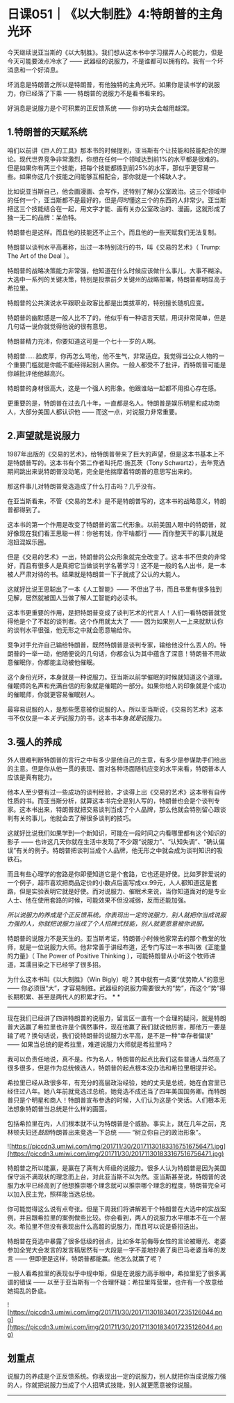 # 日课051｜《以大制胜》4:特朗普的主角光环

今天继续说亚当斯的《以大制胜》。我们想从这本书中学习摆弄人心的能力，但是今天可能要泼点冷水了 —— 武器级的说服力，不是谁都可以拥有的。我有一个坏消息和一个好消息。

坏消息是特朗普之所以是特朗普，有他独特的主角光环。如果你是读书学的说服力，你已经落了下乘 —— 特朗普的说服力不是看书看来的。

好消息是说服力是个可积累的正反馈系统 —— 你的功夫会越用越深。 

## 1.特朗普的天赋系统

咱们以前讲《巨人的工具》那本书的时候提到，亚当斯有个让技能和技能配合的理论。现代世界竞争非常激烈，你想在任何一个领域达到前1%的水平都是很难的。但是如果你有两三个技能，把每个技能都练到前25%的水平，那似乎更容易一些。如果你这几个技能之间能够互相配合，那你就是一个稀缺人才。

比如说亚当斯自己，他会画漫画、会写作，还特别了解办公室政治。这三个领域中的任何一个，亚当斯都不是最好的，但是*同时*懂这三个的东西的人非常少。亚当斯把这三个技能结合在一起，用文字才能、画有关办公室政治的、漫画，这就形成了独一无二的品牌：呆伯特。

特朗普也是这样。而且他的技能还不止三个。而且他的一些天赋我们无法复制。

特朗普以谈判水平高著称，出过一本特别流行的书，叫《交易的艺术》（ Trump: The Art of the Deal ）。

特朗普的战略决策能力非常强，他知道在什么时候应该做什么事儿，大事不糊涂。大选中一系列的关键决策，特别是投票前夕关键州的战略部署，特朗普都明显高于希拉里。

特朗普的公共演说水平跟职业政客比都是出类拔萃的，特别擅长随机应变。

特朗普的幽默感是一般人比不了的，他似乎有一种语言天赋，用词非常简单，但是几句话一说你就觉得他说的很有意思。

特朗普精力充沛，你要知道这可是一个七十一岁的人啊。

特朗普……脸皮厚，你再怎么骂他，他不生气，非常适应。我觉得当公众人物的一个重要门槛就是你能不能经得起别人黑你。一般人都受不了批评，而特朗普可能是你越批评他他越高兴。

特朗普的身材很高大，这是一个强人的形象。他跟谁站一起都不用担心存在感。

更重要的是，特朗普在过去几十年，一直都是名人。特朗普是娱乐明星和成功商人，大部分美国人都认识他 —— 而这一点，对说服力非常重要。 

## 2.声望就是说服力

1987年出版的《交易的艺术》，给特朗普带来了巨大的声望，但是这本书基本上不是特朗普写的。这本书有个第二作者叫托尼·施瓦茨（Tony Schwartz），去年竞选期间跳出来说特朗普没动笔，完全是他揣摩着特朗普的意思写出来的。

那这件事儿对特朗普竞选造成了什么打击吗？几乎没有。

在亚当斯看来，不管《交易的艺术》是不是特朗普写的，这本书的战略意义，特朗普都得到了。

这本书的第一个作用是改变了特朗普的富二代形象。以前美国人眼中的特朗普，就好像现在我们看王思聪一样：你爸有钱，你干啥都行 —— 而你整天干的事儿就是泡妞混娱乐圈。

但是《交易的艺术》一出，特朗普的公众形象就完全改变了。这本书不但卖的非常好，而且有很多人是真把它当做谈判学名著学习！这不是一般的名人出书，是一本被人严肃对待的书。结果就是特朗普一下子就成了公认的大能人。

这就好比说王思聪出了一本《人工智能》—— 不但出了书，而且书里有很多独到见解，居然就被国人当做了解人工智能的必读书。

这本书更重要的作用，是把特朗普变成了谈判艺术的代言人！人们一看特朗普就觉得他是个了不起的谈判者。这个作用就太大了 —— 因为如果别人一上来就默认你的谈判水平很强，他无形之中就会愿意输给你。

竞争对手允许自己输给特朗普，既然特朗普是谈判专家，输给他没什么丢人的。特朗普的一举一动，他随便说的几句话，你都会认为其中蕴含了深意！特朗普不用故意催眠你，你都能主动被他催眠。

这个身份光环，本身就是一种说服力。亚当斯以前学催眠的时候就知道这个道理。催眠师的名声和充满自信的形象就是催眠的一部分。如果你给人的印象就是个成功的催眠师，你就更容易催眠别人。

最容易说服的人，是那些愿意被你说服的人。所以亚当斯说，《交易的艺术》这本书不仅仅是一本*关于*说服力的书，这本书本身*就是*说服力。 

## 3.强人的养成

外人很难判断特朗普的言行之中有多少是他自己的主意，有多少是参谋助手们给出的主意。但是你从他一贯的表现、面对各种场面随机应变的水平来看，特朗普本人应该是真有能力。

他本人至少要有过一些成功的谈判经验，才谈得上出《交易的艺术》这本带有自传性质的书。而亚当斯分析，就算这本书完全是别人写的，特朗普也会是个谈判专家。这本书出来，特朗普就把交易谈判当成了个人品牌，那么他就会特别留心跟谈判有关的事儿，他就会去了解很多谈判的技巧。

这就好比说我们如果学到一个新知识，可能在一段时间之内看哪里都有这个知识的影子 —— 也许这几天你就在生活中发现了不少跟“说服力”、“认知失调”、“确认偏误”有关的例子。特朗普把谈判当成个人品牌，他无形之中就会成为谈判知识的吸铁石。

而且有些心理学的套路是你即便知道它是个套路，它也还是好使。比如罗胖爱说的一个例子，超市喜欢把商品定价的小数点后面写成xx.99元，人人都知道这是套路，但是实验表明它就是好使。而对说服力、催眠术来说，当你知道面对的是专业人士、他在使用套路的时候，可能效果不但没减弱，反而还能加强。

 *所以说服力的养成是个正反馈系统。你表现出一定的说服力，别人就把你当成说服力强的人，你就把说服力当成了个人招牌式技能，别人就更愿意被你说服。*

特朗普的说服力不是天生的。亚当斯考证，特朗普小时候他家常去的那个教堂的牧师，就是一位说服力大师。他非常善于讲经布道，还专门写过一本书叫做《正能量的力量》（ The Power of Positive Thinking ），可能特朗普从小听这个牧师讲道，耳濡目染之下已经学了很多招。

为什么这本书叫《以大制胜》（Win Bigly）呢？其中就有一点要“仗势欺人”的意思 —— 你必须很“大”，才容易制胜。武器级的说服力需要很大的“势”，而这个“势”得长期积累、甚至是两代人的积累才行。 * *

 *******

现在我们已经讲了四讲特朗普的说服力，留言区一直有一个合理的疑问，就是特朗普大选赢了希拉里也许是个偶然事件，现在他赢了我们就说他厉害，那他万一要是输了呢？换句话说，我们说特朗普的说服力水平高，是不是一种“幸存者偏误” —— 如果当总统的是希拉里，难道说服力大师就是希拉里吗？

我可以负责任地说，真不是。作为名人，特朗普的起点比我们这些普通人当然高了很多很多，但是作为总统候选人，特朗普的起点根本没办法和希拉里相提并论。

希拉里已经从政很多年，有充分的高层政治经验，她的丈夫是总统，她在白宫里已经住过八年。她八年前就竞选过总统，她竞选不成还当了四年美国国务卿。而特朗普只是个明星和商人！特朗普宣布参选的时候，人们认为这是个笑话。人们根本无法想象特朗普当总统是什么样的画面。

包括希拉里在内，人们根本就不认为特朗普是个威胁。事实上，就在几年之前，克林顿夫妇还*鼓励*特朗普出来竞选一下总统 —— “树立你自己的政治形象”。 

![https://piccdn3.umiwi.com/img/201711/30/201711301833167516756471.jpg](https://piccdn3.umiwi.com/img/201711/30/201711301833167516756471.jpg)

特朗普之所以能赢，是赢在了真有大师级的说服力。很多人认为特朗普是因为美国保守派不满现状的理念而上台，对此亚当斯不以为然。亚当斯甚至说，特朗普的说服力水平已经高到了他想推崇哪个理念就可以推崇哪个理念的程度，特朗普完全可以加入民主党，照样能当选总统。

你可能觉得这么说有点夸张。但是下周我们将讲解若干个特朗普在大选中的实战案例，并且跟希拉里的案例做些比较。你会看到，两人的说服力水平根本不在一个层次。希拉里不但没有表现出什么高超的说服力，而且可以说是昏招迭出。

特朗普在竞选中暴露了很多低级的弱点，比如多年前侮辱女性的言论被曝光、老婆参加全党大会发言的发言稿居然有一大段是一字不差地抄袭了奥巴马老婆当年的发言 —— 但即便是这样，特朗普都能赢。他怎么就赢了呢？

一般人看希拉里的表现似乎中规中矩，但是在说服力高手眼中，希拉里犯了很多离谱的错误 —— 以至于亚当斯有一个合理怀疑：希拉里阵营里，也许有一个故意给她捣乱的卧底。 

![https://piccdn3.umiwi.com/img/201711/30/201711301834017235126044.png](https://piccdn3.umiwi.com/img/201711/30/201711301834017235126044.png)

## 划重点

说服力的养成是个正反馈系统。你表现出一定的说服力，别人就把你当成说服力强的人，你就把说服力当成了个人招牌式技能，别人就更愿意被你说服。

---
